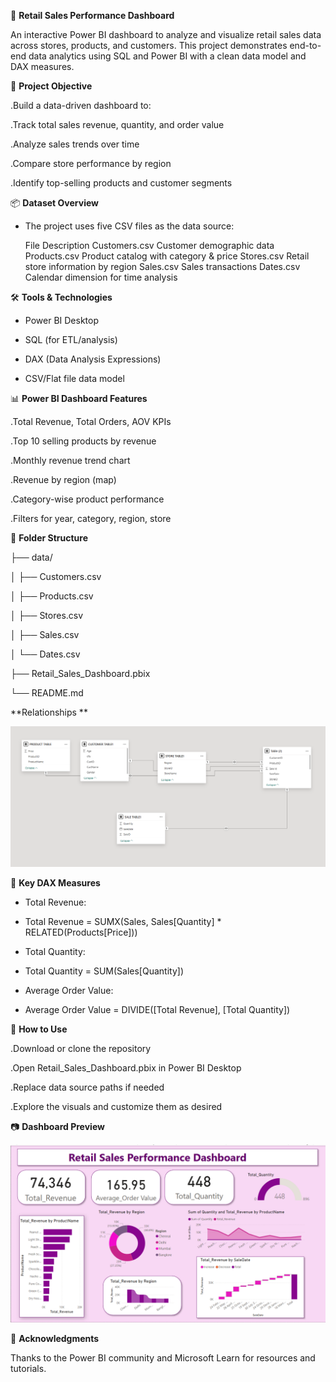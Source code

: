 🛒 **Retail Sales Performance Dashboard**

 An interactive Power BI dashboard to analyze and visualize retail sales data across stores, products, and customers. This project demonstrates end-to-end data analytics using SQL and Power BI with a clean data model and DAX measures.


🎯 **Project Objective**

 .Build a data-driven dashboard to:

 .Track total sales revenue, quantity, and order value

 .Analyze sales trends over time

 .Compare store performance by region

 .Identify top-selling products and customer segments


 📦 **Dataset Overview**

 - The project uses five CSV files as the data source:

   File	              Description
Customers.csv	       Customer demographic data
Products.csv	       Product catalog with category & price
Stores.csv	         Retail store information by region
Sales.csv	           Sales transactions
Dates.csv	           Calendar dimension for time analysis



🛠️ **Tools & Technologies**

  - Power BI Desktop

  - SQL (for ETL/analysis)

  - DAX (Data Analysis Expressions)

  - CSV/Flat file data model



📊 **Power BI Dashboard Features**

   .Total Revenue, Total Orders, AOV KPIs

   .Top 10 selling products by revenue

   .Monthly revenue trend chart

   .Revenue by region (map)

   .Category-wise product performance

   .Filters for year, category, region, store


📁 **Folder Structure**

├── data/

│ ├── Customers.csv

│ ├── Products.csv

│ ├── Stores.csv

│ ├── Sales.csv

│ └── Dates.csv

├── Retail_Sales_Dashboard.pbix

└── README.md

 **Relationships **
 
![image alt](https://github.com/Tanvijirafe/Sales-_Distribution/blob/a830f3ebb00b093d67ec462ea5197a30ca31fbb3/Reletionships%20T.png)


🧮 **Key DAX Measures** 

- Total Revenue:

- Total Revenue = SUMX(Sales, Sales[Quantity] * RELATED(Products[Price]))

- Total Quantity:

- Total Quantity = SUM(Sales[Quantity])

- Average Order Value:

- Average Order Value = DIVIDE([Total Revenue], [Total Quantity])



🔧  **How to Use**

   .Download or clone the repository

  .Open Retail_Sales_Dashboard.pbix in Power BI Desktop

  .Replace data source paths if needed

  .Explore the visuals and customize them as desired


📷 **Dashboard Preview**


![image alt](https://github.com/Tanvijirafe/Sales-_Distribution/blob/f4c29897ef7deebc8becdeb7a2fd0b64cfec62f6/Dashboard.png)

🙌 **Acknowledgments**

  Thanks to the Power BI community and Microsoft Learn for resources and tutorials.

